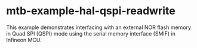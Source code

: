 # mtb-example-hal-qspi-readwrite
This example demonstrates interfacing with an external NOR flash memory in Quad SPI (QSPI) mode using the serial memory interface (SMIF) in Infineon MCU.
